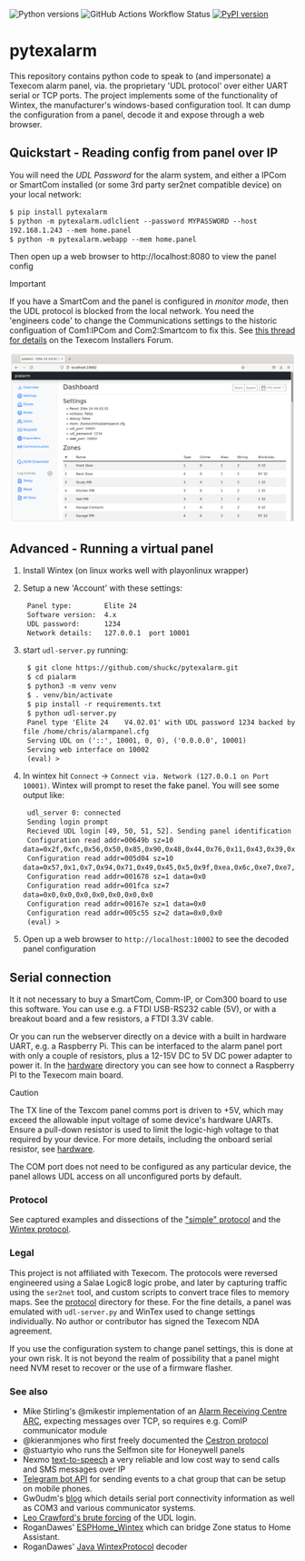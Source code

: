 ![Python versions](https://img.shields.io/pypi/pyversions/pytexalarm.svg) ![GitHub Actions Workflow Status](https://img.shields.io/github/actions/workflow/status/shuckc/pytexalarm/check.yml) [![PyPI version](https://badge.fury.io/py/pytexalarm.svg)](https://badge.fury.io/py/pytexalarm)

# pytexalarm

This repository contains python code to speak to (and impersonate) a Texecom alarm panel, via. the proprietary 'UDL protocol' over either UART serial or TCP ports. The project implements some of the functionality of Wintex, the manufacturer's windows-based configuration tool. It can dump the configuration from a panel, decode it and expose through a web browser.

## Quickstart - Reading config from panel over IP

You will need the *UDL Password* for the alarm system, and either a IPCom or SmartCom installed (or some 3rd party ser2net compatible device) on your local network:

    $ pip install pytexalarm
    $ python -m pytexalarm.udlclient --password MYPASSWORD --host 192.168.1.243 --mem home.panel
    $ python -m pytexalarm.webapp --mem home.panel

Then open up a web browser to http://localhost:8080 to view the panel config

> [!IMPORTANT]
> If you have a SmartCom and the panel is configured in *monitor mode*, then the UDL protocol is blocked from the local network. You need the 'engineers code' to change the Communications settings to the historic configuation of Com1:IPCom and Com2:Smartcom to fix this. See [this thread for details](https://texecom.websitetoolbox.com/post/wintex-connect-over-local-ip-to-smartcom-installation-13602490) on the Texecom Installers Forum.

![Web screenshot](./docs/screenshot.png)

## Advanced - Running a virtual panel

1. Install Wintex (on linux works well with playonlinux wrapper)
2. Setup a new 'Account' with these settings:

        Panel type:        Elite 24
        Software version:  4.x
        UDL password:      1234
        Network details:   127.0.0.1  port 10001

3. start `udl-server.py` running:

        $ git clone https://github.com/shuckc/pytexalarm.git
        $ cd pialarm
        $ python3 -m venv venv
        $ . venv/bin/activate
        $ pip install -r requirements.txt
        $ python udl-server.py
        Panel type 'Elite 24    V4.02.01' with UDL password 1234 backed by file /home/chris/alarmpanel.cfg
        Serving UDL on ('::', 10001, 0, 0), ('0.0.0.0', 10001)
        Serving web interface on 10002
        (eval) >

4. In wintex hit `Connect` -> `Connect via. Network (127.0.0.1 on Port 10001)`. Wintex will prompt to reset the fake panel. You will see some output like:

        udl_server 0: connected
        Sending login prompt
        Recieved UDL login [49, 50, 51, 52]. Sending panel identification
        Configuration read addr=00649b sz=10 data=0x2f,0xfc,0x56,0x50,0x85,0x90,0x48,0x44,0x76,0x11,0x43,0x39,0xce,0xc4,0x19,0x76
        Configuration read addr=005d04 sz=10 data=0x57,0x1,0x7,0x94,0x71,0x49,0x45,0x5,0x9f,0xea,0x6c,0xe7,0xe7,0x1b,0xa8,0x64
        Configuration read addr=001678 sz=1 data=0x0
        Configuration read addr=001fca sz=7 data=0x0,0x0,0x0,0x0,0x0,0x0,0x0
        Configuration read addr=00167e sz=1 data=0x0
        Configuration read addr=005c55 sz=2 data=0x0,0x0
        (eval) >

5. Open up a web browser to `http://localhost:10002` to see the decoded panel configuration

## Serial connection

It it not necessary to buy a SmartCom, Comm-IP, or Com300 board to use this software. You can use e.g. a FTDI USB-RS232 cable (5V), or with a breakout board and a few resistors, a FTDI 3.3V cable.

Or you can run the webserver directly on a device with a built in hardware UART, e.g. a Raspberry Pi. This can be interfaced to the alarm panel port with only a couple of resistors, plus a 12-15V DC to 5V DC power adapter to power it. In the [hardware](hardware/) directory you can see how to connect a Raspberry PI to the Texecom main board.

> [!CAUTION]
> The TX line of the Texcom panel comms port is driven to +5V, which may exceed the allowable input voltage of some device's hardware UARTs. Ensure a pull-down resistor is used to limit the logic-high voltage to that required by your device. For more details, including the onboard serial resistor, see [hardware](hardware/).

The COM port does not need to be configured as any particular device, the panel allows UDL access on all unconfigured ports by default.

### Protocol

See captured examples and dissections of the ["simple" protocol](protocol/readme.md) and the [Wintex protocol](protocol/wintex-protocol.md).


### Legal
This project is not affiliated with Texecom. The protocols were reversed engineered using a Salae Logic8 logic probe, and later by capturing traffic using the `ser2net` tool, and custom scripts to convert trace files to memory maps. See the [protocol](protocol/) directory for these. For the fine details, a panel was emulated with `udl-server.py` and WinTex used to change settings individually. No author or contributor has signed the Texecom NDA agreement.

If you use the configuration system to change panel settings, this is done at your own risk. It is not beyond the realm of possibility that a panel might need NVM reset to recover or the use of a firmware flasher.

### See also

* Mike Stirling's @mikestir  implementation of an [Alarm Receiving Centre ARC](https://github.com/mikestir/alarm-server ), expecting messages over TCP, so requires e.g. ComIP communicator module
* @kieranmjones who first freely documented the [Cestron protocol](https://github.com/kieranmjones/homebridge-texecom/blob/master/index.js )
* @stuartyio who runs the Selfmon site for Honeywell panels
* Nexmo [text-to-speech](https://developer.nexmo.com/voice/voice-api/guides/text-to-speech) a very reliable and low cost way to send calls and SMS messages over IP
* [Telegram bot API](https://core.telegram.org/bots/api) for sending events to a chat group that can be setup on mobile phones.
* Gw0udm's [blog](https://gw0udm.wordpress.com/category/texecom/) which details serial port connectivity information as well as COM3 and various communicator systems.
* [Leo Crawford's brute forcing](https://www.leocrawford.org.uk/2019/01/10/brute-forcing-my-own-texecom-premier-elite.html) of the UDL login.
* RoganDawes' [ESPHome_Wintex](https://github.com/RoganDawes/ESPHome_Wintex) which can bridge Zone status to Home Assistant.
* RoganDawes' [Java WintexProtocol](https://github.com/RoganDawes/WintexProtocol) decoder
